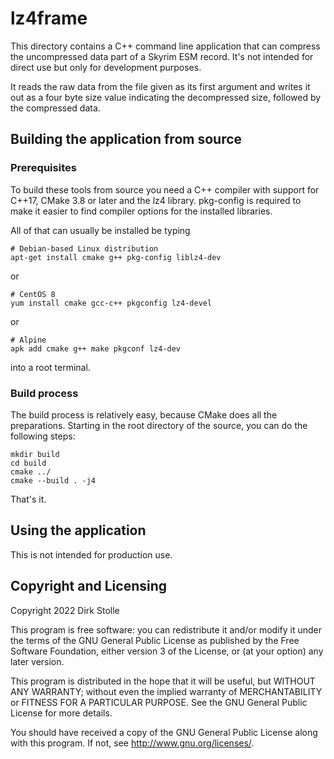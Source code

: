 # lz4frame

This directory contains a C++ command line application that can compress the
uncompressed data part of a Skyrim ESM record. It's not intended for direct use
but only for development purposes.

It reads the raw data from the file given as its first argument and writes it
out as a four byte size value indicating the decompressed size, followed by the
compressed data.

## Building the application from source

### Prerequisites

To build these tools from source you need a C++ compiler with support for C++17,
CMake 3.8 or later and the lz4 library. pkg-config is required to make it easier
to find compiler options for the installed libraries.

All of that can usually be installed be typing

    # Debian-based Linux distribution
    apt-get install cmake g++ pkg-config liblz4-dev

or

    # CentOS 8
    yum install cmake gcc-c++ pkgconfig lz4-devel

or

    # Alpine
    apk add cmake g++ make pkgconf lz4-dev

into a root terminal.

### Build process

The build process is relatively easy, because CMake does all the preparations.
Starting in the root directory of the source, you can do the following steps:

    mkdir build
    cd build
    cmake ../
    cmake --build . -j4

That's it.

## Using the application

This is not intended for production use.

## Copyright and Licensing

Copyright 2022  Dirk Stolle

This program is free software: you can redistribute it and/or modify
it under the terms of the GNU General Public License as published by
the Free Software Foundation, either version 3 of the License, or
(at your option) any later version.

This program is distributed in the hope that it will be useful,
but WITHOUT ANY WARRANTY; without even the implied warranty of
MERCHANTABILITY or FITNESS FOR A PARTICULAR PURPOSE.  See the
GNU General Public License for more details.

You should have received a copy of the GNU General Public License
along with this program.  If not, see <http://www.gnu.org/licenses/>.
